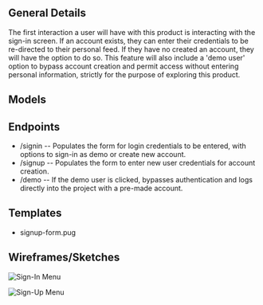 ## General Details

The first interaction a user will have with this product is interacting with the sign-in screen. If an account exists, they can enter their credentials to be re-directed to their personal feed. If they have no created an account, they will have the option to do so. This feature will also include a 'demo user' option to bypass account creation and permit access without entering personal information, strictly for the purpose of exploring this product.

## Models


## Endpoints

* /signin  -- Populates the form for login credentials to be entered, with options to sign-in as demo or create new account.
* /signup  -- Populates the form to enter new user credentials for account creation.
* /demo    -- If the demo user is clicked, bypasses authentication and logs directly into the project with a pre-made account.

## Templates

  * signup-form.pug

## Wireframes/Sketches

![Sign-In Menu](/images/sign-in.png)

![Sign-Up Menu](/image/sign-up.png)
